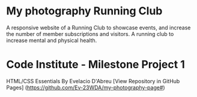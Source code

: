 # My photography Running Club
A responsive website of a Running Club to showcase events, and increase the number of member subscriptions and visitors. A running club to increase mental and physical health. 


# Code Institute - Milestone Project 1

HTML/CSS Essentials
By Evelacio D'Abreu
[View Repository in GitHub Pages] (https://github.com/Ev-23WDA/my-photography-page#)
